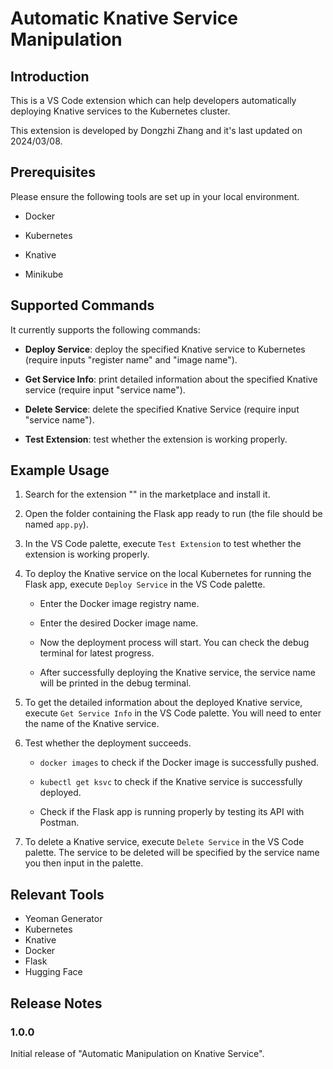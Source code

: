 # Automatic Knative Service Manipulation

## Introduction

This is a VS Code extension which can help developers automatically deploying Knative services to the Kubernetes cluster. 

This extension is developed by Dongzhi Zhang and it's last updated on 2024/03/08.

## Prerequisites

Please ensure the following tools are set up in your local environment.

- Docker

- Kubernetes

- Knative

- Minikube

## Supported Commands

It currently supports the following commands:
 
 - **Deploy Service**: deploy the specified Knative service to Kubernetes (require inputs "register name" and "image name").

 - **Get Service Info**: print detailed information about the specified Knative service (require input "service name").
 
 - **Delete Service**: delete the specified Knative Service (require input "service name").
 
 - **Test Extension**: test whether the extension is working properly.

## Example Usage

1. Search for the extension "" in the marketplace and install it.

2. Open the folder containing the Flask app ready to run (the file should be named `app.py`).

3. In the VS Code palette, execute `Test Extension` to test whether the extension is working properly.

4. To deploy the Knative service on the local Kubernetes for running the Flask app, execute `Deploy Service` in the VS Code palette. 

    - Enter the Docker image registry name.

    - Enter the desired Docker image name.

    - Now the deployment process will start. You can check the debug terminal for latest progress.

    - After successfully deploying the Knative service, the service name will be printed in the debug terminal.

5. To get the detailed information about the deployed Knative service, execute `Get Service Info` in the VS Code palette. You will need to enter the name of the Knative service.

6. Test whether the deployment succeeds.

    - `docker images` to check if the Docker image is successfully pushed. 

    - `kubectl get ksvc` to check if the Knative service is successfully deployed.

    - Check if the Flask app is running properly by testing its API with Postman.   

7. To delete a Knative service, execute `Delete Service` in the VS Code palette. The service to be deleted will be specified by the service name you then input in the palette.

## Relevant Tools

- Yeoman Generator
- Kubernetes
- Knative
- Docker
- Flask
- Hugging Face

## Release Notes

### 1.0.0

Initial release of "Automatic Manipulation on Knative Service". 

